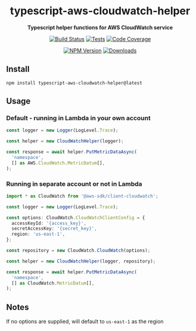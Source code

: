 <h1 align="center">typescript-aws-cloudwatch-helper</h1>

<div align="center">
    
<b>Typescript helper functions for AWS CloudWatch service</b>
    
[![Build Status](https://dev.azure.com/kbrashears5/github/_apis/build/status/kbrashears5.typescript-aws-cloudwatch-helper?branchName=master)](https://dev.azure.com/kbrashears5/github/_build/latest?definitionId=17&branchName=master)
[![Tests](https://img.shields.io/azure-devops/tests/kbrashears5/github/17)](https://img.shields.io/azure-devops/tests/kbrashears5/github/17)
[![Code Coverage](https://img.shields.io/azure-devops/coverage/kbrashears5/github/17)](https://img.shields.io/azure-devops/coverage/kbrashears5/github/17)

[![NPM Version](https://img.shields.io/npm/v/typescript-aws-cloudwatch-helper)](https://img.shields.io/npm/v/typescript-aws-cloudwatch-helper)
[![Downloads](https://img.shields.io/npm/dt/typescript-aws-cloudwatch-helper)](https://img.shields.io/npm/dt/typescript-aws-cloudwatch-helper)

</div>

## Install

```
npm install typescript-aws-cloudwatch-helper@latest
```

## Usage

### Default - running in Lambda in your own account

```typescript
const logger = new Logger(LogLevel.Trace);

const helper = new CloudWatchHelper(logger);

const response = await helper.PutMetricDataAsync(
  'namespace',
  [] as AWS.CloudWatch.MetricDatum[],
);
```

### Running in separate account or not in Lambda

```typescript
import * as CloudWatch from '@aws-sdk/client-cloudwatch';

const logger = new Logger(LogLevel.Trace);

const options: CloudWatch.CloudWatchClientConfig = {
  accessKeyId: '{access_key}',
  secretAccessKey: '{secret_key}',
  region: 'us-east-1',
};

const repository = new CloudWatch.CloudWatch(options);

const helper = new CloudWatchHelper(logger, repository);

const response = await helper.PutMetricDataAsync(
  'namespace',
  [] as CloudWatch.MetricDatum[],
);
```

## Notes

If no options are supplied, will default to `us-east-1` as the region
